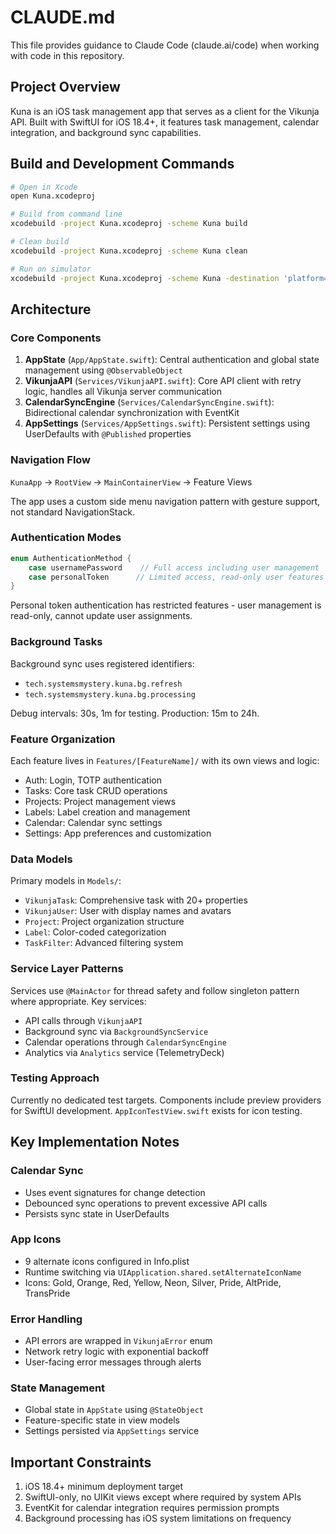 # CLAUDE.md

This file provides guidance to Claude Code (claude.ai/code) when working with code in this repository.

## Project Overview

Kuna is an iOS task management app that serves as a client for the Vikunja API. Built with SwiftUI for iOS 18.4+, it features task management, calendar integration, and background sync capabilities.

## Build and Development Commands

```bash
# Open in Xcode
open Kuna.xcodeproj

# Build from command line
xcodebuild -project Kuna.xcodeproj -scheme Kuna build

# Clean build
xcodebuild -project Kuna.xcodeproj -scheme Kuna clean

# Run on simulator
xcodebuild -project Kuna.xcodeproj -scheme Kuna -destination 'platform=iOS Simulator,name=iPhone 16 Pro' run
```

## Architecture

### Core Components

1. **AppState** (`App/AppState.swift`): Central authentication and global state management using `@ObservableObject`
2. **VikunjaAPI** (`Services/VikunjaAPI.swift`): Core API client with retry logic, handles all Vikunja server communication
3. **CalendarSyncEngine** (`Services/CalendarSyncEngine.swift`): Bidirectional calendar synchronization with EventKit
4. **AppSettings** (`Services/AppSettings.swift`): Persistent settings using UserDefaults with `@Published` properties

### Navigation Flow

`KunaApp` → `RootView` → `MainContainerView` → Feature Views

The app uses a custom side menu navigation pattern with gesture support, not standard NavigationStack.

### Authentication Modes

```swift
enum AuthenticationMethod {
    case usernamePassword    // Full access including user management
    case personalToken      // Limited access, read-only user features
}
```

Personal token authentication has restricted features - user management is read-only, cannot update user assignments.

### Background Tasks

Background sync uses registered identifiers:
- `tech.systemsmystery.kuna.bg.refresh` 
- `tech.systemsmystery.kuna.bg.processing`

Debug intervals: 30s, 1m for testing. Production: 15m to 24h.

### Feature Organization

Each feature lives in `Features/[FeatureName]/` with its own views and logic:
- Auth: Login, TOTP authentication
- Tasks: Core task CRUD operations
- Projects: Project management views
- Labels: Label creation and management
- Calendar: Calendar sync settings
- Settings: App preferences and customization

### Data Models

Primary models in `Models/`:
- `VikunjaTask`: Comprehensive task with 20+ properties
- `VikunjaUser`: User with display names and avatars
- `Project`: Project organization structure
- `Label`: Color-coded categorization
- `TaskFilter`: Advanced filtering system

### Service Layer Patterns

Services use `@MainActor` for thread safety and follow singleton pattern where appropriate. Key services:
- API calls through `VikunjaAPI`
- Background sync via `BackgroundSyncService`
- Calendar operations through `CalendarSyncEngine`
- Analytics via `Analytics` service (TelemetryDeck)

### Testing Approach

Currently no dedicated test targets. Components include preview providers for SwiftUI development. `AppIconTestView.swift` exists for icon testing.

## Key Implementation Notes

### Calendar Sync
- Uses event signatures for change detection
- Debounced sync operations to prevent excessive API calls
- Persists sync state in UserDefaults

### App Icons
- 9 alternate icons configured in Info.plist
- Runtime switching via `UIApplication.shared.setAlternateIconName`
- Icons: Gold, Orange, Red, Yellow, Neon, Silver, Pride, AltPride, TransPride

### Error Handling
- API errors are wrapped in `VikunjaError` enum
- Network retry logic with exponential backoff
- User-facing error messages through alerts

### State Management
- Global state in `AppState` using `@StateObject`
- Feature-specific state in view models
- Settings persisted via `AppSettings` service

## Important Constraints

1. iOS 18.4+ minimum deployment target
2. SwiftUI-only, no UIKit views except where required by system APIs
3. EventKit for calendar integration requires permission prompts
4. Background processing has iOS system limitations on frequency